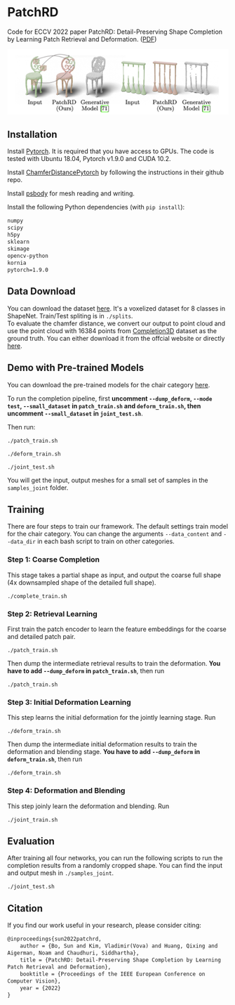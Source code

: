 # PatchRD
Code for ECCV 2022 paper PatchRD: Detail-Preserving Shape Completion by Learning Patch Retrieval and Deformation. ([PDF](https://arxiv.org/pdf/2207.11790.pdf))
<p align="center"> 
<img src="Teaser.png">
</p>

## Installation
Install [Pytorch](https://pytorch.org/get-started/locally/). It is required that you have access to GPUs. The code is tested with Ubuntu 18.04, Pytorch v1.9.0 and CUDA 10.2.

Install [ChamferDistancePytorch](https://github.com/ThibaultGROUEIX/ChamferDistancePytorch) by following the instructions in their github repo. 

Install [psbody](https://github.com/MPI-IS/mesh) for mesh reading and writing. 

Install the following Python dependencies (with `pip install`):

    numpy
    scipy
    h5py
    sklearn
    skimage
    opencv-python
    kornia
    pytorch=1.9.0

## Data Download
You can download the dataset [here](https://www.dropbox.com/s/phiw7kjw7d1dfu4/data.zip?dl=0). It's a voxelized dataset for 8 classes in ShapeNet. Train/Test spliting is in `./splits`.  
To evaluate the chamfer distance, we convert our output to point cloud and use the point cloud with 16384 points from [Completion3D](https://completion3d.stanford.edu/) dataset as the ground truth. You can either download it from the offcial website or directly [here](https://www.dropbox.com/s/e1g071m10xm7zug/completion3d.zip?dl=0).  


## Demo with Pre-trained Models 
You can download the pre-trained models for the chair category [here](https://www.dropbox.com/s/y6yzehq39ereekx/checkpoints_chair.zip?dl=0). 

To run the completion pipeline, first **uncomment `--dump_deform`, `--mode test`, `--small_dataset` in `patch_train.sh` and `deform_train.sh`, then uncomment `--small_dataset` in `joint_test.sh`**. 

Then run: 

```
./patch_train.sh
```
```
./deform_train.sh
```
```
./joint_test.sh
```
You will get the input, output meshes for a small set of samples in the `samples_joint` folder. 



## Training 
There are four steps to train our framework. 
The default settings train model for the chair category. You can change the arguments `--data_content` and `--data_dir` in each bash script to train on other categories. 

### Step 1: Coarse Completion 
This stage takes a partial shape as input, and output the coarse full shape (4x downsampled shape of the detailed full shape). 
```
./complete_train.sh
```

### Step 2: Retrieval Learning 
First train the patch encoder to learn the feature embeddings for the coarse and detailed patch pair. 
```
./patch_train.sh
```
Then dump the intermediate retrieval results to train the deformation. **You have to add `--dump_deform` in `patch_train.sh`**, then run 

```
./patch_train.sh
```

### Step 3: Initial Deformation Learning 
This step learns the initial deformation for the jointly learning stage. Run

```
./deform_train.sh
```
Then dump the intermediate initial deformation results to train the deformation and blending stage. **You have to add `--dump_deform` in `deform_train.sh`**, then run 

```
./deform_train.sh
```

### Step 4: Deformation and Blending 
This step joinly learn the deformation and blending. Run 
```
./joint_train.sh 
```

## Evaluation 
After training all four networks, you can run the following scripts to run the completion results from a randomly cropped shape. You can find the input and output mesh in `./samples_joint`. 
```
./joint_test.sh
```


## Citation 
If you find our work useful in your research, please consider citing:

    @inproceedings{sun2022patchrd,
        author = {Bo, Sun and Kim, Vladimir(Vova) and Huang, Qixing and Aigerman, Noam and Chaudhuri, Siddhartha},
        title = {PatchRD: Detail-Preserving Shape Completion by Learning Patch Retrieval and Deformation},
        booktitle = {Proceedings of the IEEE European Conference on Computer Vision},
        year = {2022}
    }
